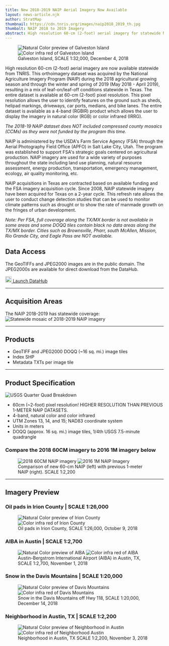```yaml
---
title: New 2018-2019 NAIP Aerial Imagery Now Available
layout: news-article.njk
author: StratMap
thumbnail: https://cdn.tnris.org/images/naip2018_2019_th.jpg
thumbalt: NAIP 2018 to 2019 Imagery
abstract: High resolution 60-cm (2-foot) aerial imagery for statewide NAIP imagery from 2018-2019 are now available from TNRIS
---
```


<figure class="data-preview">
<div id="imageCompare1" class='twentytwenty-container natural-color-infrared'>
  <img class="img-fluid" src="https://cdn.tnris.org/images/2018-2019_naip_60cm_nc_1to32000_galveston_20181204.jpg" alt="Natural Color preview of Galveston Island">
  <img class="img-fluid" src="https://cdn.tnris.org/images/2018-2019_naip_60cm_cir_1to32000_galveston_20181204.jpg" alt="Color infra red of Galveston Island">
</div>
<figcaption>Galveston Island,  SCALE 1:32,000, December 4, 2018</figcaption>
</figure>

High resolution 60-cm (2-foot) aerial imagery are now available statewide from TNRIS.
This orthoimagery dataset was acquired by the National Agriculture Imagery Program (NAIP) during the 2018 agricultural growing season and through the winter and spring of 2019 (May 2018 - April 2019), resulting in a mix of leaf-on/leaf-off conditions statewide in Texas. The entire dataset is available at 60-cm (2-foot) pixel resolution. This pixel resolution allows the user to identify features on the ground such as sheds, helipad markings, driveways, car ports, medians, and bike lanes. The entire dataset is available as a 4-band (RGBIR) product which allows the user to display the imagery in natural color (RGB) or color infrared (IRRG).

_The 2018-19 NAIP dataset does NOT included compressed county mosaics (CCMs) as they were not funded by the program this time._

NAIP is administered by the USDA's Farm Service Agency (FSA) through the Aerial Photography Field Office (APFO) in Salt Lake City, Utah. The program was established to support FSA's strategic goals centered on agricultural production. NAIP imagery are used for a wide variety of purposes throughout the state including land use planning, natural resource assessment, energy production, transportation, emergency management, ecology, air quality monitoring, etc.

NAIP acquisitions in Texas are contracted based on available funding and the FSA imagery acquisition cycle. Since 2008, NAIP statewide imagery have been acquired for Texas on a 2-year cycle. This refresh rate allows the user to conduct change detection studies that can be used to monitor climate patterns such as drought or to show the rate of manmade growth on the fringes of urban development.

_Note: Per FSA, full coverage along the TX/MX border is not available in some areas and some DOQQ tiles contain black no data areas along the TX/MX border. Cities such as Brownsville, Pharr, south McAllen, Mission, Rio Grande City, and Eagle Pass are NOT available._

## Data Access

The GeoTIFFs and JPEG2000 images are in the public domain. The JPEG2000s are available for direct download from the DataHub.

<a class="btn btn-lg btn-tnris" href="https://data.tnris.org/collection/f1d66250-4021-47df-9fe9-9fca286b0f50"><img style="width: 20px; margin-bottom: 0 !important;" src="https://cdn.tnris.org/images/baseline_view_comfy_white_36dp.png" alt="Launch DataHub icon"> Launch DataHub</a>

---

## Acquisition Areas

The NAIP 2018-2019 has statewide coverage:
<img class="img-fluid" src="https://cdn.tnris.org/images/statewide_nc.jpg" alt="Statewide mosaic of 2018-2019 NAIP imagery">

---

## Products

- GeoTIFF and JPEG2000 DOQQ (~16 sq. mi.) image tiles
- Index SHP
- Metadata TXTs per image tile

---

## Product Specification

![USGS Quarter Quad Breakdown](https://cdn.tnris.org/images/usgs_quad.jpg)

- 60cm (~2-foot) pixel resolution! HIGHER RESOLUTION THAN PREVIOUS 1-METER NAIP DATASETS.
- 4-band, natural color and color infrared
- UTM Zones 13, 14, and 15; NAD83 coordinate system
- Units in meters
- DOQQ (approx. 16 sq. mi.) image tiles, 1/4th USGS 7.5-minute quadrangle

### Compare the 2018 60CM imagery to 2016 1M imagery below

<figure class="data-preview">
<div id="imageCompare1" class='twentytwenty-container naip-compare-2018-2019'>
  <img class="img-fluid" src="https://cdn.tnris.org/images/2018-2019_naip_60cm_nc_1to2200_hwycompare_20181210.jpg" alt="2018 60CM NAIP imagery">
  <img class="img-fluid" src="https://cdn.tnris.org/images/2016_naip_1m_nc_1to2200_hwycompare_20181210.jpg" alt="2016 1M NAIP Imagery">
</div>
<figcaption>Comparison of new 60-cm NAIP (left) with previous 1-meter NAIP (right). SCALE 1:2,200</figcaption>
</figure>

---

## Imagery Preview

### Oil pads in Irion County | SCALE 1:26,000

<figure class="data-preview">
<div id="imageCompare1" class='twentytwenty-container natural-color-infrared'>
  <img class="img-fluid" src="https://cdn.tnris.org/images/2018-2019_naip_60cm_nc_1to26000_irioncounty_20181009.jpg" alt="Natural Color preview of Irion County">
  <img class="img-fluid" src="https://cdn.tnris.org/images/2018-2019_naip_60cm_cir_1to26000_irioncounty_20181009.jpg" alt="Color infra red of Irion County">
</div>
<figcaption>Oil pads in Irion County, SCALE 1:26,000, October 9, 2018</figcaption>
</figure>

### AIBA in Austin | SCALE 1:2,700

<figure class="data-preview">
<div id="imageCompare1" class='twentytwenty-container natural-color-infrared'>
  <img class="img-fluid" src="https://cdn.tnris.org/images/2018-2019_naip_60cm_nc_1to2700_abia_20181101.jpg" alt="Natural Color preview of AIBA">
  <img class="img-fluid" src="https://cdn.tnris.org/images/2018-2019_naip_60cm_cir_1to2700_abia_20181101.jpg" alt="Color infra red of AIBA">
</div>
<figcaption>Austin-Bergstrom International Airport (AIBA) in Austin, TX,  SCALE 1:2,700,  November 1, 2018</figcaption>
</figure>

### Snow in the Davis Mountains | SCALE 1:20,000

<figure class="data-preview">
<div id="imageCompare1" class='twentytwenty-container natural-color-infrared'>
  <img class="img-fluid" src="https://cdn.tnris.org/images/2018-2019_naip_60cm_nc_1to20000_davismountains-snow_20181214.jpg" alt="Natural Color preview of Davis Mountains">
  <img class="img-fluid" src="https://cdn.tnris.org/images/2018-2019_naip_60cm_cir_1to20000_davismountains-snow_20181214.jpg" alt="Color infra red of Davis Mountains">
</div>
<figcaption>Snow in the Davis Mountains off Hwy 118, SCALE 1:20,000, December 14, 2018</figcaption>
</figure>

### Neighborhood in Austin, TX | SCALE 1:2,200

<figure class="data-preview">
<div id="imageCompare1" class='twentytwenty-container natural-color-infrared'>
  <img class="img-fluid" src="https://cdn.tnris.org/images/2018-2019_naip_60cm_nc_1to2200_austinneighborhood_20181103.jpg" alt="Natural Color preview of Neighborhood in Austin">
  <img class="img-fluid" src="https://cdn.tnris.org/images/2018-2019_naip_60cm_cir_1to2200_austinneighborhood_20181103.jpg" alt="Color infra red of Neighborhood Austin">
</div>
<figcaption>Neighborhood in Austin, TX  SCALE 1:2,200,  November 3, 2018</figcaption>
</figure>
